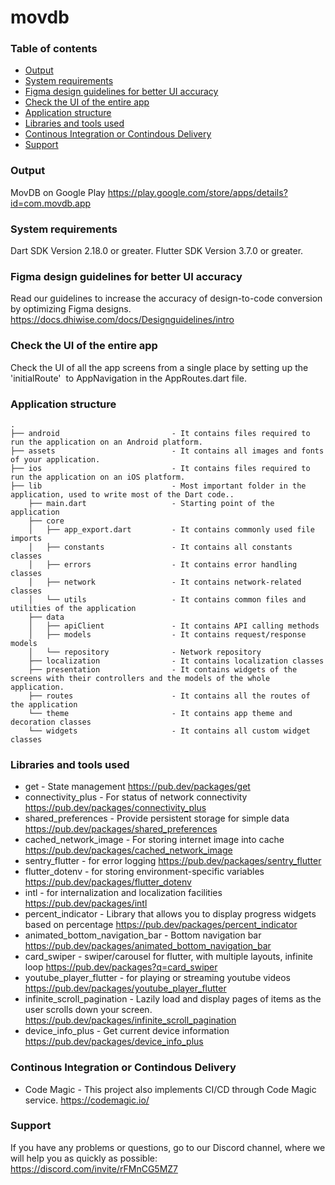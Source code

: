 # movdb

### Table of contents

- [Output](#output)
- [System requirements](#system-requirements)
- [Figma design guidelines for better UI accuracy](#figma-design-guideline-for-better-accuracy)
- [Check the UI of the entire app](#app-navigations)
- [Application structure](#project-structure)
- [Libraries and tools used](#libraries-and-tools-used)
- [Continous Integration or Contindous Delivery](#continous-integration-or-contindous-deliver)
- [Support](#support)

### Output

MovDB on Google Play
https://play.google.com/store/apps/details?id=com.movdb.app

### System requirements

Dart SDK Version 2.18.0 or greater.
Flutter SDK Version 3.7.0 or greater.

### Figma design guidelines for better UI accuracy

Read our guidelines to increase the accuracy of design-to-code conversion by optimizing Figma designs.
https://docs.dhiwise.com/docs/Designguidelines/intro

### Check the UI of the entire app

Check the UI of all the app screens from a single place by setting up the 'initialRoute'  to AppNavigation in the AppRoutes.dart file.

### Application structure

```
.
├── android                         - It contains files required to run the application on an Android platform.
├── assets                          - It contains all images and fonts of your application.
├── ios                             - It contains files required to run the application on an iOS platform.
├── lib                             - Most important folder in the application, used to write most of the Dart code..
    ├── main.dart                   - Starting point of the application
    ├── core
    │   ├── app_export.dart         - It contains commonly used file imports
    │   ├── constants               - It contains all constants classes
    │   ├── errors                  - It contains error handling classes
    │   ├── network                 - It contains network-related classes
    │   └── utils                   - It contains common files and utilities of the application
    ├── data
    │   ├── apiClient               - It contains API calling methods
    │   ├── models                  - It contains request/response models
    │   └── repository              - Network repository
    ├── localization                - It contains localization classes
    ├── presentation                - It contains widgets of the screens with their controllers and the models of the whole application.
    ├── routes                      - It contains all the routes of the application
    └── theme                       - It contains app theme and decoration classes
    └── widgets                     - It contains all custom widget classes
```

### Libraries and tools used

- get - State management
  https://pub.dev/packages/get
- connectivity_plus - For status of network connectivity
  https://pub.dev/packages/connectivity_plus
- shared_preferences - Provide persistent storage for simple data
  https://pub.dev/packages/shared_preferences
- cached_network_image - For storing internet image into cache
  https://pub.dev/packages/cached_network_image
- sentry_flutter - for error logging
  https://pub.dev/packages/sentry_flutter
- flutter_dotenv - for storing environment-specific variables
  https://pub.dev/packages/flutter_dotenv
- intl - for internalization and localization facilities
  https://pub.dev/packages/intl
- percent_indicator - Library that allows you to display progress widgets based on percentage
  https://pub.dev/packages/percent_indicator
- animated_bottom_navigation_bar - Bottom navigation bar
  https://pub.dev/packages/animated_bottom_navigation_bar
- card_swiper - swiper/carousel for flutter, with multiple layouts, infinite loop
  https://pub.dev/packages?q=card_swiper
- youtube_player_flutter - for playing or streaming youtube videos
  https://pub.dev/packages/youtube_player_flutter
- infinite_scroll_pagination - Lazily load and display pages of items as the user scrolls down your screen.
  https://pub.dev/packages/infinite_scroll_pagination
- device_info_plus - Get current device information
  https://pub.dev/packages/device_info_plus

### Continous Integration or Contindous Delivery

- Code Magic - This project also implements CI/CD through Code Magic service.
  https://codemagic.io/

### Support

If you have any problems or questions, go to our Discord channel, where we will help you as quickly as possible: https://discord.com/invite/rFMnCG5MZ7

